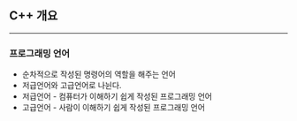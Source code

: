 ## C++ 개요
---

### __프로그래밍 언어__
+ 순차적으로 작성된 명령어의 역할을 해주는 언어 <br>
+ 저급언어와 고급언어로 나뉜다.
+ 저급언어 - 컴퓨터가 이해하기 쉽게 작성된 프로그래밍 언어
+ 고급언어 - 사람이 이해하기 쉽게 작성된 프로그래밍 언어

<br>

